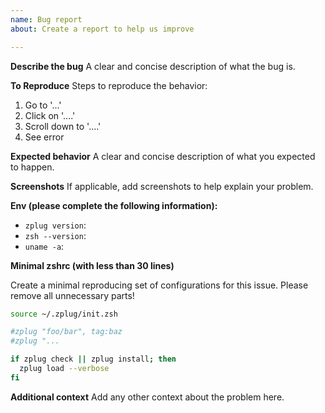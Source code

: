 ```yaml
---
name: Bug report
about: Create a report to help us improve

---
```


<!--
**Before Submitting**

Please read this instructions carefully!

1. If it is not reported according to this issue template, it may be closed unconditionally
2. In accordance with "Issue Type", you should uncomment below "EDITING AREA" corresponding the part
3. You checked the [FAQ](https://github.com/zplug/zplug/wiki/FAQ) for common problems.
4. Check your [requirements](https://github.com/zplug/zplug/wiki/FAQ#what-are-the-requirements) are satisfied.
-->

**Describe the bug**
A clear and concise description of what the bug is.

**To Reproduce**
Steps to reproduce the behavior:
1. Go to '...'
2. Click on '....'
3. Scroll down to '....'
4. See error

**Expected behavior**
A clear and concise description of what you expected to happen.

**Screenshots**
If applicable, add screenshots to help explain your problem.

**Env (please complete the following information):**
 - `zplug version`:
 - `zsh --version`:
 - `uname -a`:

**Minimal zshrc (with less than 30 lines)**

Create a minimal reproducing set of configurations for this issue. Please remove all unnecessary parts!

```zsh
source ~/.zplug/init.zsh

#zplug "foo/bar", tag:baz
#zplug "...

if zplug check || zplug install; then
  zplug load --verbose
fi
```

**Additional context**
Add any other context about the problem here.
